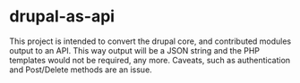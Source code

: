 drupal-as-api
=============

This project is intended to convert the drupal core, and contributed modules output to an API. This way output will be a JSON string and the PHP templates would not be required, any more. Caveats, such as authentication and Post/Delete methods are an issue.
